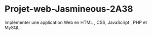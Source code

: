 # Projet-web-Jasmineous-2A38
 Implémenter une application Web en HTML , CSS, JavaScript , PHP et MySQL
